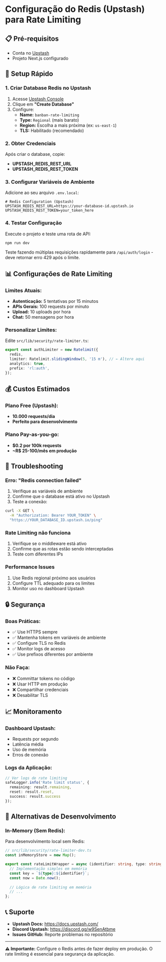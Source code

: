 # Configuração do Redis (Upstash) para Rate Limiting

## 📋 **Pré-requisitos**

- Conta no [Upstash](https://console.upstash.com/)
- Projeto Next.js configurado

## 🚀 **Setup Rápido**

### 1. **Criar Database Redis no Upstash**

1. Acesse [Upstash Console](https://console.upstash.com/)
2. Clique em **"Create Database"**
3. Configure:
   - **Name:** `banban-rate-limiting`
   - **Type:** `Regional` (mais barato)
   - **Region:** Escolha a mais próxima (ex: `us-east-1`)
   - **TLS:** Habilitado (recomendado)

### 2. **Obter Credenciais**

Após criar o database, copie:
- **UPSTASH_REDIS_REST_URL**
- **UPSTASH_REDIS_REST_TOKEN**

### 3. **Configurar Variáveis de Ambiente**

Adicione ao seu arquivo `.env.local`:

```env
# Redis Configuration (Upstash)
UPSTASH_REDIS_REST_URL=https://your-database-id.upstash.io
UPSTASH_REDIS_REST_TOKEN=your_token_here
```

### 4. **Testar Configuração**

Execute o projeto e teste uma rota de API:

```bash
npm run dev
```

Teste fazendo múltiplas requisições rapidamente para `/api/auth/login` - deve retornar erro 429 após o limite.

## 📊 **Configurações de Rate Limiting**

### **Limites Atuais:**

- **Autenticação:** 5 tentativas por 15 minutos
- **APIs Gerais:** 100 requests por minuto  
- **Upload:** 10 uploads por hora
- **Chat:** 50 mensagens por hora

### **Personalizar Limites:**

Edite `src/lib/security/rate-limiter.ts`:

```typescript
export const authLimiter = new Ratelimit({
  redis,
  limiter: Ratelimit.slidingWindow(5, '15 m'), // ← Altere aqui
  analytics: true,
  prefix: 'rl:auth',
});
```

## 💰 **Custos Estimados**

### **Plano Free (Upstash):**
- **10.000 requests/dia**
- **Perfeito para desenvolvimento**

### **Plano Pay-as-you-go:**
- **$0.2 por 100k requests**
- **~R$ 25-100/mês em produção**

## 🔧 **Troubleshooting**

### **Erro: "Redis connection failed"**

1. Verifique as variáveis de ambiente
2. Confirme que o database está ativo no Upstash
3. Teste a conexão:

```bash
curl -X GET \
  -H "Authorization: Bearer YOUR_TOKEN" \
  "https://YOUR_DATABASE_ID.upstash.io/ping"
```

### **Rate Limiting não funciona**

1. Verifique se o middleware está ativo
2. Confirme que as rotas estão sendo interceptadas
3. Teste com diferentes IPs

### **Performance Issues**

1. Use Redis regional próximo aos usuários
2. Configure TTL adequado para os limites
3. Monitor uso no dashboard Upstash

## 🔒 **Segurança**

### **Boas Práticas:**

- ✅ Use HTTPS sempre
- ✅ Mantenha tokens em variáveis de ambiente
- ✅ Configure TLS no Redis
- ✅ Monitor logs de acesso
- ✅ Use prefixos diferentes por ambiente

### **Não Faça:**

- ❌ Committar tokens no código
- ❌ Usar HTTP em produção
- ❌ Compartilhar credenciais
- ❌ Desabilitar TLS

## 📈 **Monitoramento**

### **Dashboard Upstash:**
- Requests por segundo
- Latência média
- Uso de memória
- Erros de conexão

### **Logs da Aplicação:**
```typescript
// Ver logs de rate limiting
safeLogger.info('Rate limit status', {
  remaining: result.remaining,
  reset: result.reset,
  success: result.success
});
```

## 🔄 **Alternativas de Desenvolvimento**

### **In-Memory (Sem Redis):**

Para desenvolvimento local sem Redis:

```typescript
// src/lib/security/rate-limiter-dev.ts
const inMemoryStore = new Map();

export const rateLimitWrapper = async (identifier: string, type: string) => {
  // Implementação simples em memória
  const key = `${type}:${identifier}`;
  const now = Date.now();
  
  // Lógica de rate limiting em memória
  // ...
};
```

## 📞 **Suporte**

- **Upstash Docs:** https://docs.upstash.com/
- **Discord Upstash:** https://discord.gg/w9SenAtbme
- **Issues GitHub:** Reporte problemas no repositório

---

**⚠️ Importante:** Configure o Redis antes de fazer deploy em produção. O rate limiting é essencial para segurança da aplicação. 
